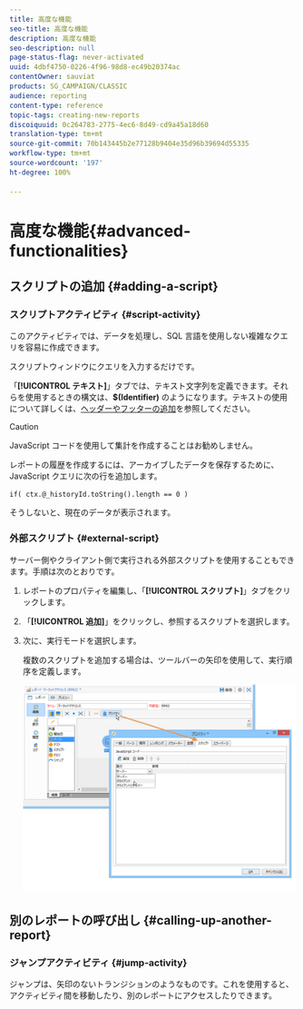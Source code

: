 ```yaml
---
title: 高度な機能
seo-title: 高度な機能
description: 高度な機能
seo-description: null
page-status-flag: never-activated
uuid: 4dbf4750-0226-4f96-98d8-ec49b20374ac
contentOwner: sauviat
products: SG_CAMPAIGN/CLASSIC
audience: reporting
content-type: reference
topic-tags: creating-new-reports
discoiquuid: 0c264783-2775-4ec6-8d49-cd9a45a18d60
translation-type: tm+mt
source-git-commit: 70b143445b2e77128b9404e35d96b39694d55335
workflow-type: tm+mt
source-wordcount: '197'
ht-degree: 100%

---
```



# 高度な機能{#advanced-functionalities}

## スクリプトの追加 {#adding-a-script}

### スクリプトアクティビティ {#script-activity}

このアクティビティでは、データを処理し、SQL 言語を使用しない複雑なクエリを容易に作成できます。

スクリプトウィンドウにクエリを入力するだけです。

「**[!UICONTROL テキスト]**」タブでは、テキスト文字列を定義できます。それらを使用するときの構文は、**$(Identifier)** のようになります。テキストの使用について詳しくは、[ヘッダーやフッターの追加](../../reporting/using/element-layout.md#adding-a-header-and-a-footer)を参照してください。

>[!CAUTION]
>
>JavaScript コードを使用して集計を作成することはお勧めしません。

レポートの履歴を作成するには、アーカイブしたデータを保存するために、JavaScript クエリに次の行を追加します。

```
if( ctx.@_historyId.toString().length == 0 )
```

そうしないと、現在のデータが表示されます。

### 外部スクリプト {#external-script}

サーバー側やクライアント側で実行される外部スクリプトを使用することもできます。手順は次のとおりです。

1. レポートのプロパティを編集し、「**[!UICONTROL スクリプト]**」タブをクリックします。
1. 「**[!UICONTROL 追加]**」をクリックし、参照するスクリプトを選択します。
1. 次に、実行モードを選択します。

   複数のスクリプトを追加する場合は、ツールバーの矢印を使用して、実行順序を定義します。

   ![](assets/reporting_custom_js.png)

## 別のレポートの呼び出し {#calling-up-another-report}

### ジャンプアクティビティ {#jump-activity}

ジャンプは、矢印のないトランジションのようなものです。これを使用すると、アクティビティ間を移動したり、別のレポートにアクセスしたりできます。
